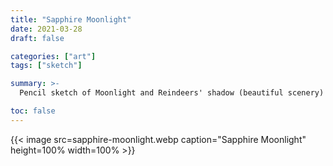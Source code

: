 ```yaml
---
title: "Sapphire Moonlight"
date: 2021-03-28
draft: false

categories: ["art"]
tags: ["sketch"]

summary: >-
  Pencil sketch of Moonlight and Reindeers' shadow (beautiful scenery)

toc: false
---
```


{{< image src=sapphire-moonlight.webp caption="Sapphire Moonlight" height=100% width=100% >}}
